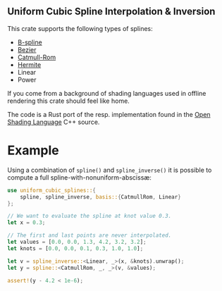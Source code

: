 ## Uniform Cubic Spline Interpolation & Inversion

This crate supports the following types of splines:
* [B-spline](https://en.wikipedia.org/wiki/B-spline)
* [Bezier](https://en.wikipedia.org/wiki/Composite_B%C3%A9zier_curve)
* [Catmull-Rom](https://en.wikipedia.org/wiki/Cubic_Hermite_spline#Catmull%E2%80%93Rom_spline)
* [Hermite](https://en.wikipedia.org/wiki/Cubic_Hermite_spline)
* Linear
* Power

If you come from a background of shading languages used in offline
rendering this crate should feel like home.

The code is a Rust port of the resp. implementation found in the
[Open Shading Language](https://github.com/imageworks/OpenShadingLanguage)
C++ source.

# Example
Using a combination of `spline()` and `spline_inverse()` it is
possible to compute a full spline-with-nonuniform-abscissæ:
```rust
use uniform_cubic_splines::{
    spline, spline_inverse, basis::{CatmullRom, Linear}
};

// We want to evaluate the spline at knot value 0.3.
let x = 0.3;

// The first and last points are never interpolated.
let values = [0.0, 0.0, 1.3, 4.2, 3.2, 3.2];
let knots = [0.0, 0.0, 0.1, 0.3, 1.0, 1.0];

let v = spline_inverse::<Linear, _>(x, &knots).unwrap();
let y = spline::<CatmullRom, _, _>(v, &values);

assert!(y - 4.2 < 1e-6);
```
